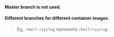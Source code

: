 #### Master branch is not used.
 
#### Different branches for different container images.
> Eg,. `rhel7-rsyslog` represents `rhel7/rsyslog`
